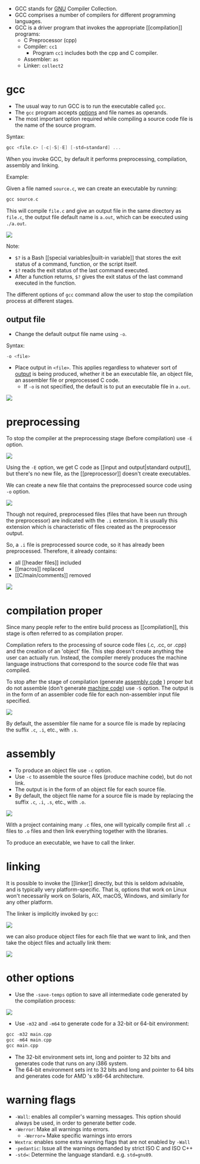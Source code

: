 - GCC stands for [GNU](https://gcc.gnu.org/) Compiler Collection.
- GCC comprises a number of compilers for different programming languages.
- GCC is a driver program that invokes the appropriate [[compilation]] programs:
	- C Preprocessor (cpp)
	- Compiler: `cc1`
		- Program `cc1` includes both the cpp and C compiler.
	- Assembler: `as`
	- Linker: `collect2`

# gcc

- The usual way to run GCC is to run the executable called `gcc`.
- The `gcc` program accepts [options](https://gcc.gnu.org/onlinedocs/gcc/Option-Summary.html) and file names as operands. 
- The most important option required while compiling a source code file is the name of the source program.

Syntax:

```C
gcc <file.c> [-c|-S|-E] [-std=standard] ...
```

When you invoke GCC, by default it performs preprocessing, compilation, assembly and linking.

Example:

Given a file named `source.c`, we can create an executable by running:

```C
gcc source.c
```

This will compile `file.c` and give an output file in the same directory as `file.c`, the output file default name is `a.out`, which can be executed using `./a.out`.

![](https://i.imgur.com/gFEHipy.png)

Note:
- `$?` is a Bash [[special variables|built-in variable]] that stores the exit status of a command, function, or the script itself. 
- `$?` reads the exit status of the last command executed.
- After a function returns, `$?` gives the exit status of the last command executed in the function.

The different options of `gcc` command allow the user to stop the compilation process at different stages.

## output file

- Change the default output file name using `-o`.

Syntax:

```C
-o <file>
```

- Place output in `<file>`. This applies regardless to whatever sort of [output](https://gcc.gnu.org/onlinedocs/gcc/Overall-Options.html#Overall-Options) is being produced, whether it be an executable file, an object file, an assembler file or preprocessed C code.
	- If `-o` is not specified, the default is to put an executable file in `a.out`.

![](https://i.imgur.com/XSIioWd.png)

# preprocessing

To stop the compiler at the preprocessing stage (before compilation) use `-E` option.

![](https://i.imgur.com/vEekSpI.png)

Using the `-E` option, we get C code as [[input and output|standard output]], but there's no new file, as the [[preprocessor]] doesn't create executables.

We can create a new file that contains the preprocessed source code using `-o` option.

![](https://i.imgur.com/XtemrPe.png)

Though not required, preprocessed files (files that have been run through the preprocessor) are indicated with the `.i` extension. It is usually this extension which is characteristic of files created as the preprocessor output.

So, a `.i` file is preprocessed source code, so it has already been preprocessed. Therefore, it already contains:
- all [[header files]] included
- [[macros]] replaced
- [[C/main/comments]] removed

![](https://i.imgur.com/cibftll.png)

# compilation proper

Since many people refer to the entire build process as [[compilation]], this stage is often referred to as compilation proper.

Compilation refers to the processing of source code files (.c, .cc, or .cpp) and the creation of an 'object' file. This step doesn't create anything the user can actually run. Instead, the compiler merely produces the machine language instructions that correspond to the source code file that was compiled.

To stop after the stage of compilation (generate [assembly code](https://en.wikipedia.org/wiki/Assembly_language) ) proper but do not assemble (don't generate [machine code](https://en.wikipedia.org/wiki/Machine_code)) use `-S` option. The output is in the form of an assembler code file for each non-assembler input file specified.

![](https://i.imgur.com/OCWXwPv.png)

By default, the assembler file name for a source file is made by replacing the suffix `.c`, `.i`, etc., with `.s`.

# assembly

- To produce an object file use `-c` option.
- Use `-c` to assemble the source files (produce machine code), but do not link.
- The output is in the form of an object file for each source file.
- By default, the object file name for a source file is made by replacing the suffix `.c`, `.i`, `.s`, etc., with `.o`.

![](https://i.imgur.com/5gZjhfU.png)

With a project containing many `.c` files, one will typically compile first all `.c` files to `.o` files and then link everything together with the libraries.

To produce an executable, we have to call the linker.

# linking

It is possible to invoke the [[linker]] directly, but this is seldom advisable, and is typically very platform-specific. That is, options that work on Linux won't necessarily work on Solaris, AIX, macOS, Windows, and similarly for any other platform.

The linker is implicitly invoked by `gcc`:

![](https://i.imgur.com/MpQfLHc.png)

we can also produce object files for each file that we want to link, and then take the object files and actually link them:

![](https://i.imgur.com/FkwPYpp.png)

# other options

- Use the `-save-temps` option to save all intermediate code generated by the compilation process:

![](https://i.imgur.com/Qtz1bm3.png)

- Use `-m32` and `-m64` to generate code for a 32-bit or 64-bit environment:

```C
gcc -m32 main.cpp
gcc -m64 main.cpp
gcc main.cpp
```

- The 32-bit environment sets int, long and pointer to 32 bits and generates code that runs on any i386 system.
- The 64-bit environment sets int to 32 bits and long and pointer to 64 bits and generates code for AMD 's x86-64 architecture. 

# warning flags

- `-Wall`: enables all compiler's warning messages. This option should always be used, in order to generate better code.
-  `-Werror`: Make all warnings into errors.
	- `-Werror=` Make specific warnings into errors
- `Wextra`: enables some extra warning flags that are not enabled by `-Wall`
- `-pedantic`: Issue all the warnings demanded by strict ISO C and ISO C++
- `-std=`: Determine the language standard. e.g. `std=gnu89`.